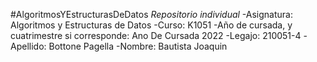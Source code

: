 #AlgoritmosYEstructurasDeDatos
*Repositorio individual*
-Asignatura: Algoritmos y Estructuras de Datos
-Curso: K1051
-Año de cursada, y cuatrimestre si corresponde: Ano De Cursada 2022
-Legajo: 210051-4
-Apellido: Bottone Pagella
-Nombre: Bautista Joaquin

